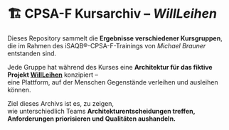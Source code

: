 # 🏗️ CPSA-F Kursarchiv – *WillLeihen*

Dieses Repository sammelt die **Ergebnisse verschiedener Kursgruppen**,  
die im Rahmen des iSAQB®-CPSA-F-Trainings von *Michael Brauner* entstanden sind.

Jede Gruppe hat während des Kurses eine **Architektur für das fiktive Projekt [WillLeihen](../README.md)** konzipiert –  
eine Plattform, auf der Menschen Gegenstände verleihen und ausleihen können.

Ziel dieses Archivs ist es, zu zeigen,  
wie unterschiedlich Teams **Architekturentscheidungen treffen, Anforderungen priorisieren und Qualitäten aushandeln.**